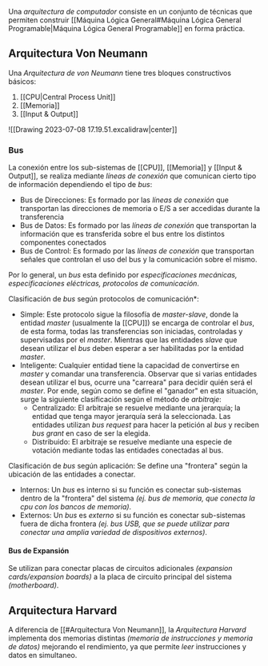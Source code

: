 Una *arquitectura de computador* consiste en un conjunto de técnicas que permiten construir [[Máquina Lógica General#Máquina Lógica General Programable|Máquina Lógica General Programable]] en forma práctica.

## Arquitectura Von Neumann
Una *Arquitectura de von Neumann* tiene tres bloques constructivos básicos:
1. [[CPU|Central Process Unit]]
2. [[Memoria]]
3. [[Input & Output]]

![[Drawing 2023-07-08 17.19.51.excalidraw|center]]
### Bus
La conexión entre los sub-sistemas de [[CPU]], [[Memoria]] y [[Input & Output]], se realiza mediante *líneas de conexión* que comunican cierto tipo de información dependiendo el tipo de *bus*:
- Bus de Direcciones: Es formado por las *líneas de conexión* que transportan las direcciones de memoria o E/S a ser accedidas durante la transferencia
- Bus de Datos: Es formado por las *líneas de conexión* que transportan la información que es transferida sobre el bus entre los distintos componentes conectados
- Bus de Control: Es formado por las *líneas de conexión* que transportan señales que controlan el uso del bus y la comunicación sobre el mismo.

Por lo general, un *bus* esta definido por *especificaciones mecánicas, especificaciones eléctricas, protocolos de comunicación*.

Clasificación de *bus* según protocolos de comunicación*:
- Simple: Este protocolo sigue la filosofía de *master-slave*, donde la entidad *master* (usualmente la [[CPU]]) se encarga de controlar el *bus*, de esta forma, todas las transferencias son iniciadas, controladas y supervisadas por el *master*. Mientras que las entidades *slave* que desean utilizar el *bus* deben esperar a ser habilitadas por la entidad *master*.
- Inteligente: Cualquier entidad tiene la capacidad de convertirse en *master* y comandar una transferencia. Observar que si varias entidades desean utilizar el bus, ocurre una "carreara" para decidir quién será el *master*. Por ende, según como se define el "ganador" en esta situación, surge la siguiente clasificación según el método de *arbitraje*:
	- Centralizado: El arbitraje se resuelve mediante una jerarquía; la entidad que tenga mayor jerarquía será la seleccionada. Las entidades utilizan *bus request* para hacer la petición al *bus* y reciben *bus grant* en caso de ser la elegida.
	- Distribuido: El arbitraje se resuelve mediante una especie de votación mediante todas las entidades conectadas al bus.

Clasificación de *bus* según aplicación:
Se define una "frontera" según la ubicación de las entidades a conectar.
- Internos: Un *bus* es interno si su función es conectar sub-sistemas dentro de la "frontera" del sistema *(ej. bus de memoria, que conecta la cpu con los bancos de memoria)*.
- Externos: Un *bus* es *externo* si su función es conectar sub-sistemas fuera de dicha frontera *(ej. bus USB, que se puede utilizar para conectar una amplia variedad de dispositivos externos)*.

#### Bus de Expansión
Se utilizan para conectar placas de circuitos adicionales *(expansion cards/expansion boards)* a la placa de circuito principal del sistema *(motherboard)*.

## Arquitectura Harvard
A diferencia de [[#Arquitectura Von Neumann]], la *Arquitectura Harvard* implementa dos memorias distintas *(memoria de instrucciones y memoria de datos)* mejorando el rendimiento, ya que permite *leer* instrucciones y datos en simultaneo.